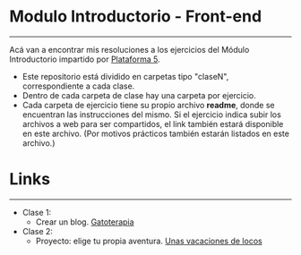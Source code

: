 # Modulo Introductorio - Front-end
___
Acá van a encontrar mis resoluciones a los ejercicios del Módulo Introductorio impartido por [Plataforma 5](https://plataforma5.la/ar/presencial/intro).

- Este repositorio está dividido en carpetas tipo "claseN", correspondiente a cada clase. 
- Dentro de cada carpeta de clase hay una carpeta por ejercicio.
- Cada carpeta de ejercicio tiene su propio archivo **readme**, donde se encuentran las instrucciones del mismo. Si el ejercicio indica subir los archivos a web para ser compartidos, el link también estará disponible en este archivo. \(Por motivos prácticos también estarán listados en este archivo.\)


# Links 
___
- Clase 1:
   - Crear un blog. [Gatoterapia](https://tender-pasteur-35d527.netlify.app/)
- Clase 2:
   - Proyecto: elige tu propia aventura. [Unas vacaciones de locos](https://ecstatic-wozniak-dc471e.netlify.app/index.html)
